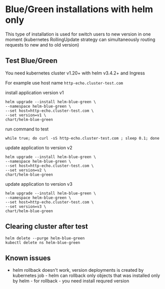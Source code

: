 # Blue/Green installations with helm only
This type of installation is used for switch users to new version in one moment (kubernetes RollingUpdate strategy can simultaneously routing requests to new and to old version)

## Test Blue/Green
You need kubernetes cluster v1.20+ with helm v3.4.2+ and Ingress

For example use host name `http-echo.cluster-test.com`

install application version v1
```
helm upgrade --install helm-blue-green \
--namespace helm-blue-green \
--set host=http-echo.cluster-test.com \
--set version=v1 \
chart/helm-blue-green
```
run command to test
```
while true; do curl -sS http-echo.cluster-test.com ; sleep 0.1; done
```
update application to version v2
```
helm upgrade --install helm-blue-green \
--namespace helm-blue-green \
--set host=http-echo.cluster-test.com \
--set version=v2 \
chart/helm-blue-green
```
update application to version v3
```
helm upgrade --install helm-blue-green \
--namespace helm-blue-green \
--set host=http-echo.cluster-test.com \
--set version=v3 \
chart/helm-blue-green
```

## Clearing cluster after test
```
helm delete --purge helm-blue-green
kubectl delete ns helm-blue-green
```

## Known issues
* helm rollback doesn't work, version deployments is created by kubernetes job - helm can rollback only objects that was installed only by helm - for rollback - you need install requred version
